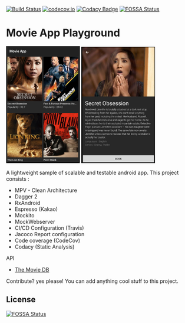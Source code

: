 [![Build Status](https://travis-ci.org/anton46/Movie-App-Playground.svg?branch=master)](https://travis-ci.org/anton46/Movie-App-Playground)
[![codecov.io](https://codecov.io/gh/anton46/movie-app-playground/branch/master/graph/badge.svg)](https://codecov.io/gh/anton46/movie-app-playground)
[![Codacy Badge](https://api.codacy.com/project/badge/Grade/78adfa0255044601b1def6ba29a60954)](https://www.codacy.com/app/anton46/Movie-App-Playground?utm_source=github.com&amp;utm_medium=referral&amp;utm_content=anton46/Movie-App-Playground&amp;utm_campaign=Badge_Grade)
[![FOSSA Status](https://app.fossa.io/api/projects/git%2Bgithub.com%2Fanton46%2FMovie-App-Playground.svg?type=shield)](https://app.fossa.io/projects/git%2Bgithub.com%2Fanton46%2FMovie-App-Playground?ref=badge_shield)

# Movie App Playground
<img src="/screenshots/sc2.png" width="200"> <img src="/screenshots/sc1.png" width="200">

A lightweight sample of scalable and testable android app. This project consists :
- MPV - Clean Architecture
- Dagger 2
- RxAndroid
- Espresso (Kakao)
- Mockito
- MockWebserver
- CI/CD Configuration (Travis)
- Jacoco Report configuration  
- Code coverage (CodeCov)
- Codacy (Static Analysis)

API
- [The Movie DB](http://themoviedb.org)

Contribute? yes please! You can add anything cool stuff to this project.

## License
[![FOSSA Status](https://app.fossa.io/api/projects/git%2Bgithub.com%2Fanton46%2FMovie-App-Playground.svg?type=large)](https://app.fossa.io/projects/git%2Bgithub.com%2Fanton46%2FMovie-App-Playground?ref=badge_large)
